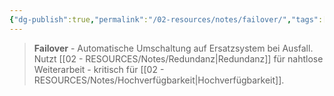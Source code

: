```yaml
---
{"dg-publish":true,"permalink":"/02-resources/notes/failover/","tags":["it-sicherheit"],"noteIcon":"","updated":"2025-09-10T16:42:42.379+02:00"}
---
```


>**Failover** - Automatische Umschaltung auf Ersatzsystem bei Ausfall.
Nutzt [[02 - RESOURCES/Notes/Redundanz\|Redundanz]] für nahtlose Weiterarbeit - kritisch für [[02 - RESOURCES/Notes/Hochverfügbarkeit\|Hochverfügbarkeit]].
